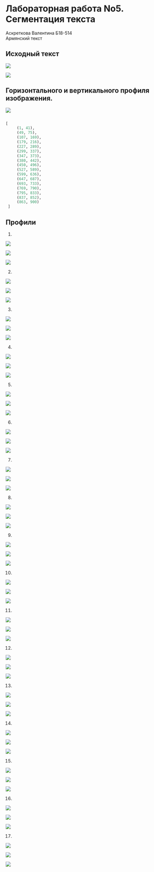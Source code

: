 # Лабораторная работа No5. Сегментация текста

Аскреткова Валентина Б18-514    
Армянский текст

## Исходный текст

![](string.bmp)


![](invert_string.bmp)


## Горизонтального и вертикального профиля изображения.

![](profile.png)

```python

[
     (1, 41), 
     (49, 75),
     (107, 169), 
     (179, 216),
     (227, 289),
     (299, 337),
     (347, 373),
     (380, 442),
     (450, 496),
     (527, 589),
     (599, 636),
     (647, 687),
     (693, 733), 
     (769, 790),
     (795, 833),
     (837, 852),
     (863, 900)
 ]


```

## Профили 

 



1. 

![](results/0.bmp)

![](invert_letters/0.bmp)

![](hists/0.png)

2. 

![](results/1.bmp)

![](invert_letters/1.bmp)

![](hists/1.png)

3. 

![](results/2.bmp)

![](invert_letters/2.bmp)

![](hists/2.png)

4. 

![](results/3.bmp)

![](invert_letters/3.bmp)

![](hists/3.png)

5. 

![](results/4.bmp)

![](invert_letters/4.bmp)

![](hists/4.png)

6. 

![](results/5.bmp)

![](invert_letters/5.bmp)

![](hists/5.png)

7. 

![](results/6.bmp)

![](invert_letters/6.bmp)

![](hists/6.png)

8. 

![](results/7.bmp)

![](invert_letters/7.bmp)

![](hists/7.png)

9. 

![](results/8.bmp)

![](invert_letters/8.bmp)

![](hists/8.png)

10. 

![](results/9.bmp)

![](invert_letters/9.bmp)

![](hists/9.png)

11. 

![](results/10.bmp)

![](invert_letters/10.bmp)

![](hists/10.png)

12. 

![](results/11.bmp)

![](invert_letters/11.bmp)

![](hists/11.png)

13. 

![](results/12.bmp)

![](invert_letters/12.bmp)

![](hists/12.png)

14. 

![](results/13.bmp)

![](invert_letters/13.bmp)

![](hists/13.png)

15. 

![](results/14.bmp)

![](invert_letters/14.bmp)

![](hists/14.png)

16. 

![](results/15.bmp)

![](invert_letters/15.bmp)

![](hists/15.png)

17. 

![](results/16.bmp)

![](invert_letters/16.bmp)

![](hists/16.png)

